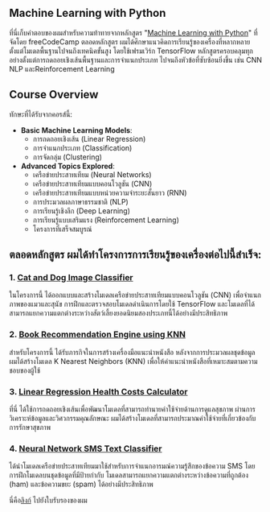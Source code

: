 ## Machine Learning with Python

ที่นี่เก็บคำตอบของผมสำหรับความท้าทายจากหลักสูตร "[Machine Learning with Python](https://www.freecodecamp.org/learn/machine-learning-with-python)" ที่จัดโดย freeCodeCamp ตลอดหลักสูตร ผมได้ศึกษาแนวคิดการเรียนรู้ของเครื่องที่หลากหลาย ตั้งแต่โมเดลพื้นฐานไปจนถึงเทคนิคขั้นสูง โดยใช้เฟรมเวิร์ก TensorFlow หลักสูตรครอบคลุมทุกอย่างตั้งแต่การถดถอยเชิงเส้นพื้นฐานและการจำแนกประเภท ไปจนถึงหัวข้อที่ซับซ้อนยิ่งขึ้น เช่น CNN NLP และReinforcement Learning

## Course Overview
ทักษะที่ได้รับจากคอรส์นี้:

- **Basic Machine Learning Models**:
  - การถดถอยเชิงเส้น (Linear Regression)
  - การจำแนกประเภท (Classification)
  - การจัดกลุ่ม (Clustering)
- **Advanced Topics Explored**:
  - เครือข่ายประสาทเทียม (Neural Networks)
  - เครือข่ายประสาทเทียมแบบคอนโวลูชัน (CNN)
  - เครือข่ายประสาทเทียมแบบหน่วยความจำระยะสั้นยาว (RNN)
  - การประมวลผลภาษาธรรมชาติ (NLP)
  - การเรียนรู้เชิงลึก (Deep Learning)
  - การเรียนรู้แบบเสริมแรง (Reinforcement Learning)
  - โครงการที่เสร็จสมบูรณ์

## ตลอดหลักสูตร ผมได้ทำโครงการการเรียนรู้ของเครื่องต่อไปนี้สำเร็จ:

### 1. [ Cat and Dog Image Classifier](https://github.com/SecondGG/freeCodeCamp-MachineLearningWithPython-Challenges/blob/main/fcc_cat_dog_image_classification.ipynb)

ในโครงการนี้ ได้ออกแบบและสร้างโมเดลเครือข่ายประสาทเทียมแบบคอนโวลูชัน (CNN) เพื่อจำแนกภาพของแมวและสุนัข การฝึกและตรวจสอบโมเดลดำเนินการโดยใช้ TensorFlow และโมเดลที่ได้สามารถแยกความแตกต่างระหว่างสัตว์เลี้ยงยอดนิยมสองประเภทนี้ได้อย่างมีประสิทธิภาพ

### 2. [Book Recommendation Engine using KNN](https://github.com/SecondGG/freeCodeCamp-MachineLearningWithPython-Challenges/blob/main/fcc_book_recommendation_using_knn.ipynb)

สำหรับโครงการนี้ ได้รับภารกิจในการสร้างเครื่องมือแนะนำหนังสือ หลังจากการประมวลผลชุดข้อมูล ผมได้สร้างโมเดล K Nearest Neighbors (KNN) เพื่อให้คำแนะนำหนังสือที่เหมาะสมตามความชอบของผู้ใช้

### 3. [Linear Regression Health Costs Calculator](https://github.com/SecondGG/freeCodeCamp-MachineLearningWithPython-Challenges/blob/main/fcc_predict_health_costs_with_regression.ipynb)

ที่นี่ ได้ใช้การถดถอยเชิงเส้นเพื่อพัฒนาโมเดลที่สามารถทำนายค่าใช้จ่ายด้านการดูแลสุขภาพ ผ่านการวิเคราะห์ข้อมูลและวิศวกรรมคุณลักษณะ ผมได้สร้างโมเดลที่สามารถประมาณค่าใช้จ่ายที่เกี่ยวข้องกับการรักษาสุขภาพ

### 4. [Neural Network SMS Text Classifier](https://github.com/SecondGG/freeCodeCamp-MachineLearningWithPython-Challenges/blob/main/fcc_sms_text_classification.ipynb)

ได้นำโมเดลเครือข่ายประสาทเทียมมาใช้สำหรับการจำแนกอารมณ์ความรู้สึกของข้อความ SMS โดยการฝึกโมเดลบนชุดข้อมูลที่มีป้ายกำกับ โมเดลสามารถแยกความแตกต่างระหว่างข้อความที่ถูกต้อง (ham) และข้อความขยะ (spam) ได้อย่างมีประสิทธิภาพ


นี่คือ[ลิงก์](https://www.freecodecamp.org/certification/Boom0x/machine-learning-with-python-v7) ไปยังใบรับรองของผม
